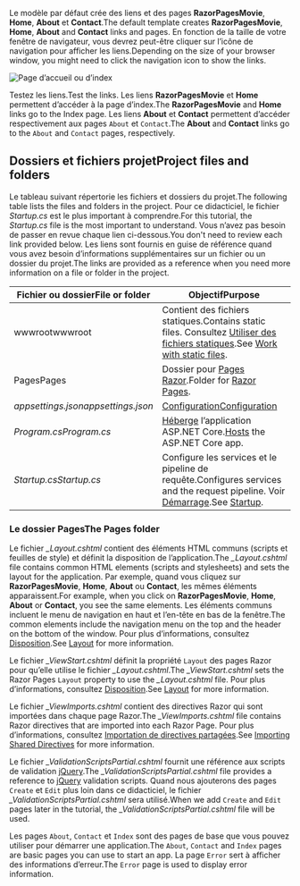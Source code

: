 <span data-ttu-id="911ef-101">Le modèle par défaut crée des liens et des pages **RazorPagesMovie**, **Home**, **About** et **Contact**.</span><span class="sxs-lookup"><span data-stu-id="911ef-101">The default template creates **RazorPagesMovie**, **Home**, **About** and **Contact** links and pages.</span></span> <span data-ttu-id="911ef-102">En fonction de la taille de votre fenêtre de navigateur, vous devrez peut-être cliquer sur l’icône de navigation pour afficher les liens.</span><span class="sxs-lookup"><span data-stu-id="911ef-102">Depending on the size of your browser window, you might need to click the navigation icon to show the links.</span></span>

![Page d’accueil ou d’index](../../tutorials/razor-pages/razor-pages-start/_static/home2.png)

<span data-ttu-id="911ef-104">Testez les liens.</span><span class="sxs-lookup"><span data-stu-id="911ef-104">Test the links.</span></span> <span data-ttu-id="911ef-105">Les liens **RazorPagesMovie** et **Home** permettent d’accéder à la page d’index.</span><span class="sxs-lookup"><span data-stu-id="911ef-105">The **RazorPagesMovie** and **Home** links go to the Index page.</span></span> <span data-ttu-id="911ef-106">Les liens **About** et **Contact** permettent d’accéder respectivement aux pages `About` et `Contact`.</span><span class="sxs-lookup"><span data-stu-id="911ef-106">The **About** and **Contact** links go to the `About` and `Contact` pages, respectively.</span></span>

## <a name="project-files-and-folders"></a><span data-ttu-id="911ef-107">Dossiers et fichiers projet</span><span class="sxs-lookup"><span data-stu-id="911ef-107">Project files and folders</span></span>

<span data-ttu-id="911ef-108">Le tableau suivant répertorie les fichiers et dossiers du projet.</span><span class="sxs-lookup"><span data-stu-id="911ef-108">The following table lists the files and folders in the project.</span></span> <span data-ttu-id="911ef-109">Pour ce didacticiel, le fichier *Startup.cs* est le plus important à comprendre.</span><span class="sxs-lookup"><span data-stu-id="911ef-109">For this tutorial, the *Startup.cs* file is the most important to understand.</span></span> <span data-ttu-id="911ef-110">Vous n’avez pas besoin de passer en revue chaque lien ci-dessous.</span><span class="sxs-lookup"><span data-stu-id="911ef-110">You don't need to review each link provided below.</span></span> <span data-ttu-id="911ef-111">Les liens sont fournis en guise de référence quand vous avez besoin d’informations supplémentaires sur un fichier ou un dossier du projet.</span><span class="sxs-lookup"><span data-stu-id="911ef-111">The links are provided as a reference when you need more information on a file or folder in the project.</span></span>

| <span data-ttu-id="911ef-112">Fichier ou dossier</span><span class="sxs-lookup"><span data-stu-id="911ef-112">File or folder</span></span>              | <span data-ttu-id="911ef-113">Objectif</span><span class="sxs-lookup"><span data-stu-id="911ef-113">Purpose</span></span> |
| ----------------- | ------------ | 
| <span data-ttu-id="911ef-114">wwwroot</span><span class="sxs-lookup"><span data-stu-id="911ef-114">wwwroot</span></span> | <span data-ttu-id="911ef-115">Contient des fichiers statiques.</span><span class="sxs-lookup"><span data-stu-id="911ef-115">Contains static files.</span></span> <span data-ttu-id="911ef-116">Consultez [Utiliser des fichiers statiques](xref:fundamentals/static-files).</span><span class="sxs-lookup"><span data-stu-id="911ef-116">See [Work with static files](xref:fundamentals/static-files).</span></span> |
| <span data-ttu-id="911ef-117">Pages</span><span class="sxs-lookup"><span data-stu-id="911ef-117">Pages</span></span> | <span data-ttu-id="911ef-118">Dossier pour [Pages Razor](xref:mvc/razor-pages/index).</span><span class="sxs-lookup"><span data-stu-id="911ef-118">Folder for [Razor Pages](xref:mvc/razor-pages/index).</span></span> | 
| <span data-ttu-id="911ef-119">*appsettings.json*</span><span class="sxs-lookup"><span data-stu-id="911ef-119">*appsettings.json*</span></span> | [<span data-ttu-id="911ef-120">Configuration</span><span class="sxs-lookup"><span data-stu-id="911ef-120">Configuration</span></span>](xref:fundamentals/configuration/index) |
| <span data-ttu-id="911ef-121">*Program.cs*</span><span class="sxs-lookup"><span data-stu-id="911ef-121">*Program.cs*</span></span> | <span data-ttu-id="911ef-122">[Héberge](xref:fundamentals/hosting) l’application ASP.NET Core.</span><span class="sxs-lookup"><span data-stu-id="911ef-122">[Hosts](xref:fundamentals/hosting) the ASP.NET Core app.</span></span>|
| <span data-ttu-id="911ef-123">*Startup.cs*</span><span class="sxs-lookup"><span data-stu-id="911ef-123">*Startup.cs*</span></span> | <span data-ttu-id="911ef-124">Configure les services et le pipeline de requête.</span><span class="sxs-lookup"><span data-stu-id="911ef-124">Configures services and the request pipeline.</span></span> <span data-ttu-id="911ef-125">Voir [Démarrage](xref:fundamentals/startup).</span><span class="sxs-lookup"><span data-stu-id="911ef-125">See [Startup](xref:fundamentals/startup).</span></span>|

### <a name="the-pages-folder"></a><span data-ttu-id="911ef-126">Le dossier Pages</span><span class="sxs-lookup"><span data-stu-id="911ef-126">The Pages folder</span></span>

<span data-ttu-id="911ef-127">Le fichier *_Layout.cshtml* contient des éléments HTML communs (scripts et feuilles de style) et définit la disposition de l’application.</span><span class="sxs-lookup"><span data-stu-id="911ef-127">The *_Layout.cshtml* file contains common HTML elements (scripts and stylesheets) and sets the layout for the application.</span></span> <span data-ttu-id="911ef-128">Par exemple, quand vous cliquez sur **RazorPagesMovie**, **Home**, **About** ou **Contact**, les mêmes éléments apparaissent.</span><span class="sxs-lookup"><span data-stu-id="911ef-128">For example, when you click on **RazorPagesMovie**, **Home**, **About** or **Contact**, you see the same elements.</span></span> <span data-ttu-id="911ef-129">Les éléments communs incluent le menu de navigation en haut et l’en-tête en bas de la fenêtre.</span><span class="sxs-lookup"><span data-stu-id="911ef-129">The common elements include the navigation menu on the top and the header on the bottom of the window.</span></span> <span data-ttu-id="911ef-130">Pour plus d’informations, consultez [Disposition](xref:mvc/views/layout).</span><span class="sxs-lookup"><span data-stu-id="911ef-130">See [Layout](xref:mvc/views/layout) for more information.</span></span>

<span data-ttu-id="911ef-131">Le fichier *_ViewStart.cshtml* définit la propriété `Layout` des pages Razor pour qu’elle utilise le fichier *_Layout.cshtml*.</span><span class="sxs-lookup"><span data-stu-id="911ef-131">The *_ViewStart.cshtml* sets the Razor Pages `Layout` property to use the *_Layout.cshtml* file.</span></span> <span data-ttu-id="911ef-132">Pour plus d’informations, consultez [Disposition](xref:mvc/views/layout).</span><span class="sxs-lookup"><span data-stu-id="911ef-132">See [Layout](xref:mvc/views/layout) for more information.</span></span>

<span data-ttu-id="911ef-133">Le fichier *_ViewImports.cshtml* contient des directives Razor qui sont importées dans chaque page Razor.</span><span class="sxs-lookup"><span data-stu-id="911ef-133">The *_ViewImports.cshtml* file contains Razor directives that are imported into each Razor Page.</span></span> <span data-ttu-id="911ef-134">Pour plus d’informations, consultez [Importation de directives partagées](xref:mvc/views/layout#importing-shared-directives).</span><span class="sxs-lookup"><span data-stu-id="911ef-134">See [Importing Shared Directives](xref:mvc/views/layout#importing-shared-directives) for more information.</span></span>

<span data-ttu-id="911ef-135">Le fichier *_ValidationScriptsPartial.cshtml* fournit une référence aux scripts de validation [jQuery](https://jquery.com/).</span><span class="sxs-lookup"><span data-stu-id="911ef-135">The *_ValidationScriptsPartial.cshtml* file provides a reference to [jQuery](https://jquery.com/) validation scripts.</span></span> <span data-ttu-id="911ef-136">Quand nous ajouterons des pages `Create` et `Edit` plus loin dans ce didacticiel, le fichier *_ValidationScriptsPartial.cshtml* sera utilisé.</span><span class="sxs-lookup"><span data-stu-id="911ef-136">When we add `Create` and `Edit` pages later in the tutorial, the *_ValidationScriptsPartial.cshtml* file will be used.</span></span>

<span data-ttu-id="911ef-137">Les pages `About`, `Contact` et `Index` sont des pages de base que vous pouvez utiliser pour démarrer une application.</span><span class="sxs-lookup"><span data-stu-id="911ef-137">The `About`, `Contact` and `Index` pages are basic pages you can use to start an app.</span></span> <span data-ttu-id="911ef-138">La page `Error` sert à afficher des informations d’erreur.</span><span class="sxs-lookup"><span data-stu-id="911ef-138">The `Error` page is used to display error information.</span></span>